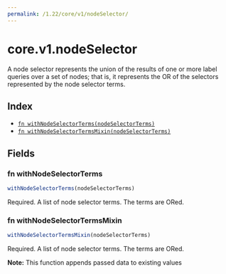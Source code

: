 ```yaml
---
permalink: /1.22/core/v1/nodeSelector/
---
```


# core.v1.nodeSelector

A node selector represents the union of the results of one or more label queries over a set of nodes; that is, it represents the OR of the selectors represented by the node selector terms.

## Index

* [`fn withNodeSelectorTerms(nodeSelectorTerms)`](#fn-withnodeselectorterms)
* [`fn withNodeSelectorTermsMixin(nodeSelectorTerms)`](#fn-withnodeselectortermsmixin)

## Fields

### fn withNodeSelectorTerms

```ts
withNodeSelectorTerms(nodeSelectorTerms)
```

Required. A list of node selector terms. The terms are ORed.

### fn withNodeSelectorTermsMixin

```ts
withNodeSelectorTermsMixin(nodeSelectorTerms)
```

Required. A list of node selector terms. The terms are ORed.

**Note:** This function appends passed data to existing values